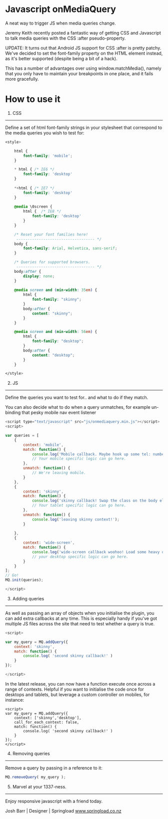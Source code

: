 Javascript onMediaQuery
===============================

A neat way to trigger JS when media queries change.

Jeremy Keith recently posted a fantastic way of getting
CSS and Javascript to talk media queries with the CSS :after pseudo-property.

UPDATE: It turns out that Android JS support for CSS :after is pretty patchy.
We've decided to set the font-family property on the HTML element instead, as
it's better supported (despite being a bit of a hack).

This has a number of advantages over using window.matchMedia(), namely that
you only have to maintain your breakpoints in one place, and it fails more
gracefully.


How to use it
===============================

1. CSS
-------------------------------
Define a set of html font-family strings in your stylesheet
that correspond to the media queries you wish to test for:
```css
<style>

	html {
		font-family: 'mobile';
	}

	* html { /* IE6 */
		font-family: 'desktop'
	}
	
	*+html { /* IE7 */
		font-family: 'desktop'
	}
	
	@media \0screen {
		html {  /* IE8 */
			font-family: 'desktop'
		}
	}

	/* Reset your font families here!       
	 ----------------------------------- */
	body {
		font-family: Arial, Helvetica, sans-serif;
	}

	/* Queries for supported browsers.       
	 ----------------------------------- */
	body:after {
		display: none;
	}
	
	@media screen and (min-width: 35em) {
		html {
			font-family: "skinny";
		}
		body:after {
			content: "skinny";
		}
	}

	@media screen and (min-width: 56em) {
		html {
			font-family: "desktop";
		}
		body:after {
			content: "desktop";
		}
	}

</style>
```

2. JS
-------------------------------
Define the queries you want to test for.. and what to do if they match.

You can also decide what to do when a query unmatches, for example un-binding that pesky mobile nav event listener

```javascript
<script type="text/javascript" src="js/onmediaquery.min.js"></script>
<script>

var queries = [
	{
		context: 'mobile',
		match: function() {
			console.log('Mobile callback. Maybe hook up some tel: numbers?');
			// Your mobile specific logic can go here. 
		},
		unmatch: function() {
			// We're leaving mobile.	
		}
	},
	{
		context: 'skinny',
		match: function() {
			console.log('skinny callback! Swap the class on the body element.');
			// Your tablet specific logic can go here.
		},
		unmatch: function() {
			console.log('leaving skinny context!');
		}
		
	},
	{
		context: 'wide-screen',
		match: function() {
			console.log('wide-screen callback woohoo! Load some heavy desktop JS badddness.');
			// your desktop specific logic can go here.
		}
	}
];
// Go!
MQ.init(queries);

</script>
```

3. Adding queries
-------------------------------
As well as passing an array of objects when you initialise the
plugin, you can add extra callbacks at any time. This is especially
handy if you've got multiple JS files across the site that need to
test whether a query is true.

```Javascript
<script>

var my_query = MQ.addQuery({
	context: 'skinny', 
	match: function() { 
		console.log( 'second skinny callback!' )
	}
});

</script>
```

In the latest release, you can now have a function execute once across a range of contexts.
Helpful if you want to initialise the code once for desktops and tablets, but leverage a
custom controller on mobiles, for instance: 

```Javascrpt
<script>
var my_query = MQ.addQuery({
	context: ['skinny','desktop'],
	call_for_each_context: false, 
	match: function() { 
		console.log( 'second skinny callback!' )
	}
});
</script>
```

4. Removing queries
-------------------------------
Remove a query by passing in a reference to it:
```Javascript
MQ.removeQuery( my_query );
```


5. Marvel at your 1337-ness.
-------------------------------
Enjoy responsive javascript with a friend today.


Josh Barr | Designer | Springload
www.springload.co.nz


